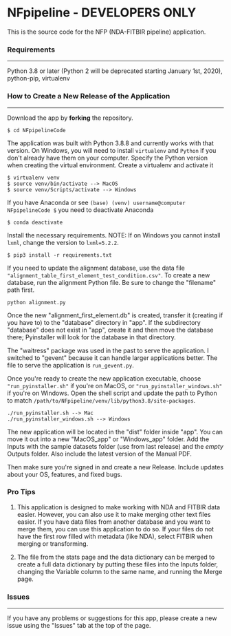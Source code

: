 # NFpipeline - DEVELOPERS ONLY
This is the source code for the NFP (NDA-FITBIR pipeline) application.

### Requirements
---
Python 3.8 or later (Python 2 will be deprecated starting January 1st, 2020), python-pip, virtualenv

### How to Create a New Release of the Application
---

Download the app by **forking** the repository.

```
$ cd NFpipelineCode
```

The application was built with Python 3.8.8 and currently works with that version. On Windows, you will need to install `virtualenv` and `Python` if you don't already have them on your computer. Specify the Python version when creating the virtual environment. Create a virtualenv and activate it

```
$ virtualenv venv
$ source venv/bin/activate --> MacOS
$ source venv/Scripts/activate --> Windows
```
If you have Anaconda or see `(base) (venv) username@computer NFpipelineCode $` you need to deactivate Anaconda

```
$ conda deactivate
```

Install the necessary requirements. NOTE: If on Windows you cannot install `lxml`, change the version to `lxml=5.2.2`.

```
$ pip3 install -r requirements.txt
```

If you need to update the alignment database, use the data file `"alignment_table_first_element_test_condition.csv"`. To create a new database, run the alignment Python file. Be sure to change the "filename" path first.

```
python alignment.py
```

Once the new "alignment_first_element.db" is created, transfer it (creating if you have to) to the "database" directory in "app". If the subdirectory "database" does not exist in "app", create it and then move the database there; Pyinstaller will look for the database in that directory.

The "waitress" package was used in the past to serve the application. I switched to "gevent" because it can handle larger applications better. The file to serve the application is `run_gevent.py`.

Once you're ready to create the new application executable, choose `"run_pyinstaller.sh"` if you're on MacOS, or `"run_pyinstaller_windows.sh"` if you're on Windows. Open the shell script and update the path to Python to match `/path/to/NFpipeline/venv/lib/python3.8/site-packages`.

```
./run_pyinstaller.sh --> Mac
./run_pyinstaller_windows.sh --> Windows
```

The new application will be located in the "dist" folder inside "app". You can move it out into a new "MacOS_app" or "Windows_app" folder. Add the Inputs with the sample datasets folder (use from last release) and the *empty* Outputs folder. Also include the latest version of the Manual PDF.

Then make sure you're signed in and create a new Release. Include updates about your OS, features, and fixed bugs.

### Pro Tips

1. This application is designed to make working with NDA and FITBIR data easier. However,
you can also use it to make merging other text files easier. If you have data files
from another database and you want to merge them, you can use this application to do so. If your files do not have the first row filled with metadata (like NDA), select FITBIR when merging or transforming.

2. The file from the stats page and the data dictionary can be merged to create
a full data dictionary by putting these files into the Inputs folder, changing the
Variable column to the same name, and running the Merge page.


### Issues
---

If you have any problems or suggestions for this app, please create a new issue using the "Issues" tab at the top of the page.
